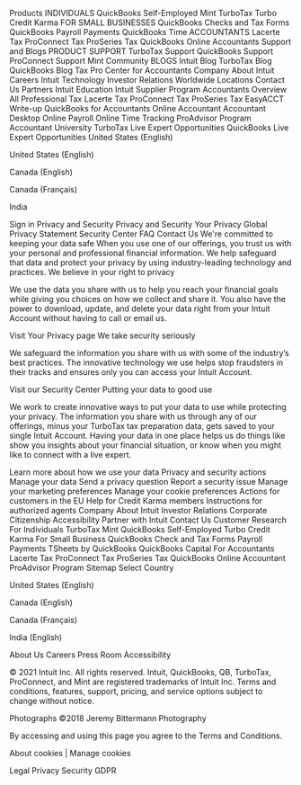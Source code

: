 Products
INDIVIDUALS
QuickBooks Self-Employed
Mint
TurboTax
Turbo
Credit Karma
FOR SMALL BUSINESSES
QuickBooks
Checks and Tax Forms
QuickBooks Payroll
Payments
QuickBooks Time
ACCOUNTANTS
Lacerte Tax
ProConnect Tax
ProSeries Tax
QuickBooks Online Accountants
Support and Blogs
PRODUCT SUPPORT
TurboTax Support
QuickBooks Support
ProConnect Support
Mint Community
BLOGS
Intuit Blog
TurboTax Blog
QuickBooks Blog
Tax Pro Center for Accountants
Company
About Intuit
Careers
Intuit Technology
Investor Relations
Worldwide Locations
Contact Us
Partners
Intuit Education
Intuit Supplier Program
Accountants
Overview
All Professional Tax
Lacerte Tax
ProConnect Tax
ProSeries Tax
EasyACCT Write-up
QuickBooks for Accountants
Online Accountant
Accountant Desktop
Online Payroll
Online Time Tracking
ProAdvisor Program
Accountant University
TurboTax Live Expert Opportunities
QuickBooks Live Expert Opportunities
 United States (English)

 United States (English)

 Canada (English)

 Canada (Français)

 India

Sign in 
Privacy and Security
Privacy and Security
Your Privacy
Global Privacy Statement
Security Center
FAQ
Contact Us
We're committed to keeping your data safe
When you use one of our offerings, you trust us with your personal and professional financial information. We help safeguard that data and protect your privacy by using industry-leading technology and practices.
We believe in your right to privacy

We use the data you share with us to help you reach your financial goals while giving you choices on how we collect and share it. You also have the power to download, update, and delete your data right from your Intuit Account without having to call or email us.

Visit Your Privacy page
We take security seriously

We safeguard the information you share with us with some of the industry’s best practices. The innovative technology we use helps stop fraudsters in their tracks and ensures only you can access your Intuit Account.

Visit our Security Center
Putting your data to good use

We work to create innovative ways to put your data to use while protecting your privacy. The information you share with us through any of our offerings, minus your TurboTax tax preparation data, gets saved to your single Intuit Account. Having your data in one place helps us do things like show you insights about your financial situation, or know when you might like to connect with a live expert.

Learn more about how we use your data
Privacy and security actions
Manage your data
Send a privacy question
Report a security issue
Manage your marketing preferences
Manage your cookie preferences
Actions for customers in the EU
Help for Credit Karma members
Instructions for authorized agents
Company
About Intuit
Investor Relations
Corporate Citizenship
Accessibility
Partner with Intuit
Contact Us
Customer Research
For Individuals
TurboTax
Mint
QuickBooks Self-Employed
Turbo
Credit Karma
For Small Business
QuickBooks
Check and Tax Forms
Payroll
Payments
TSheets by QuickBooks
QuickBooks Capital
For Accountants
Lacerte Tax
ProConnect Tax
ProSeries Tax
QuickBooks Online Accountant
ProAdvisor Program
Sitemap
 Select Country

 United States (English)

Canada (English)

Canada (Français)

India (English)

 
 
 
About Us
Careers
Press Room
Accessibility

© 2021 Intuit Inc. All rights reserved. Intuit, QuickBooks, QB, TurboTax, ProConnect, and Mint are registered trademarks of Intuit Inc. Terms and conditions, features, support, pricing, and service options subject to change without notice.


Photographs ©2018 Jeremy Bittermann Photography

By accessing and using this page you agree to the Terms and Conditions.

About cookies | Manage cookies

Legal
Privacy
Security
GDPR